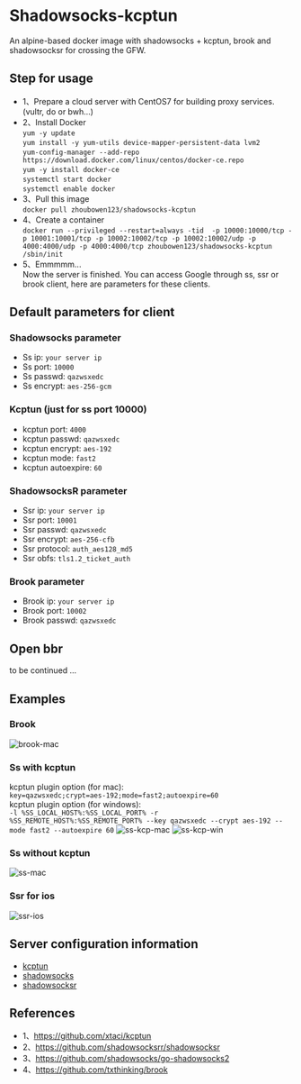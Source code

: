 # Shadowsocks-kcptun
An alpine-based docker image with shadowsocks + kcptun, brook and shadowsocksr for crossing the GFW.

## Step for usage
- 1、Prepare a cloud server with CentOS7 for building proxy services.(vultr, do or bwh...)
- 2、Install Docker<br>
  `yum -y update`<br>
  `yum install -y yum-utils device-mapper-persistent-data lvm2`<br>
  `yum-config-manager --add-repo https://download.docker.com/linux/centos/docker-ce.repo`<br>
  `yum -y install docker-ce`<br>
  `systemctl start docker`<br>
  `systemctl enable docker`<br>
- 3、Pull this image<br>
   `docker pull zhoubowen123/shadowsocks-kcptun`
- 4、Create a container<br>
  `docker run --privileged --restart=always -tid  -p 10000:10000/tcp -p 10001:10001/tcp -p 10002:10002/tcp -p 10002:10002/udp -p 4000:4000/udp -p 4000:4000/tcp zhoubowen123/shadowsocks-kcptun /sbin/init`
- 5、Emmmmm...<br>
  Now the server is finished. You can access Google through ss, ssr or brook client, here are parameters for these clients.

## Default parameters for client
### Shadowsocks parameter
- Ss ip: `your server ip`
- Ss port: `10000`
- Ss passwd: `qazwsxedc`
- Ss encrypt: `aes-256-gcm`
### Kcptun (just for ss port 10000)
- kcptun port: `4000`
- kcptun passwd: `qazwsxedc`
- kcptun encrypt: `aes-192`
- kcptun mode: `fast2`
- kcptun autoexpire: `60`
### ShadowsocksR parameter
- Ssr ip: `your server ip`
- Ssr port: `10001`
- Ssr passwd: `qazwsxedc`
- Ssr encrypt: `aes-256-cfb`
- Ssr protocol: `auth_aes128_md5`
- Ssr obfs: `tls1.2_ticket_auth`
### Brook parameter
- Brook ip: `your server ip`
- Brook port: `10002`
- Brook passwd: `qazwsxedc`

## Open bbr
 to be continued ...

## Examples
### Brook
![brook-mac](https://raw.githubusercontent.com/zhoubowen-sky/shadowsocks-kcptun/master/doc/brook-mac.png)

### Ss with kcptun
  kcptun plugin option (for mac):<br>
  `key=qazwsxedc;crypt=aes-192;mode=fast2;autoexpire=60`<br>
  kcptun plugin option (for windows):<br>
  `-l %SS_LOCAL_HOST%:%SS_LOCAL_PORT% -r %SS_REMOTE_HOST%:%SS_REMOTE_PORT% --key qazwsxedc --crypt aes-192 --mode fast2 --autoexpire 60`
![ss-kcp-mac](https://raw.githubusercontent.com/zhoubowen-sky/shadowsocks-kcptun/master/doc/ss-kcp-mac.png)
![ss-kcp-win](https://raw.githubusercontent.com/zhoubowen-sky/shadowsocks-kcptun/master/doc/ss-kcp-win.png)

### Ss without kcptun
![ss-mac](https://raw.githubusercontent.com/zhoubowen-sky/shadowsocks-kcptun/master/doc/ss-mac.png)

### Ssr for ios
![ssr-ios](https://raw.githubusercontent.com/zhoubowen-sky/shadowsocks-kcptun/master/doc/ssr-ios.png)

## Server configuration information
- [kcptun](https://github.com/zhoubowen-sky/shadowsocks-kcptun/blob/master/script/kcptun.json)
- [shadowsocks](https://github.com/zhoubowen-sky/shadowsocks-kcptun/blob/master/script/shadowsocks.json)
- [shadowsocksr](https://github.com/zhoubowen-sky/shadowsocks-kcptun/blob/master/script/shadowsocksr.json)

## References
- 1、https://github.com/xtaci/kcptun
- 2、https://github.com/shadowsocksrr/shadowsocksr
- 3、https://github.com/shadowsocks/go-shadowsocks2
- 4、https://github.com/txthinking/brook

